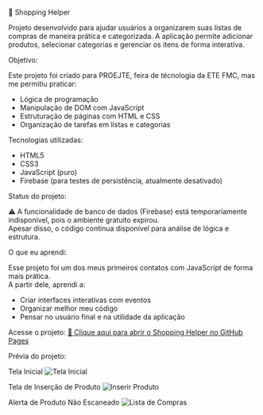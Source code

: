 🛒 Shopping Helper

Projeto desenvolvido para ajudar usuários a organizarem suas listas de compras de maneira prática e categorizada. A aplicação permite adicionar produtos, selecionar categorias e gerenciar os itens de forma interativa.

Objetivo:

Este projeto foi criado para PROEJTE, feira de técnologia da ETE FMC, mas me permitiu praticar:
- Lógica de programação
- Manipulação de DOM com JavaScript
- Estruturação de páginas com HTML e CSS
- Organização de tarefas em listas e categorias

Tecnologias utilizadas:

- HTML5
- CSS3
- JavaScript (puro)
- Firebase (para testes de persistência, atualmente desativado)

Status do projeto:

⚠️ A funcionalidade de banco de dados (Firebase) está temporariamente indisponível, pois o ambiente gratuito expirou.  
Apesar disso, o código continua disponível para análise de lógica e estrutura.

O que eu aprendi:

Esse projeto foi um dos meus primeiros contatos com JavaScript de forma mais prática.  
A partir dele, aprendi a:
- Criar interfaces interativas com eventos
- Organizar melhor meu código
- Pensar no usuário final e na utilidade da aplicação

Acesse o projeto:
[🔗 Clique aqui para abrir o Shopping Helper no GitHub Pages](https://laiscr.github.io/Shopping_Helper/)

Prévia do projeto:

Tela Inicial
![Tela Inicial](assets/IMG-20250607-WA0001.jpg)


Tela de Inserção de Produto
![Inserir Produto](assets/IMG-20250607-WA0004.jpg)


Alerta de Produto Não Escaneado
![Lista de Compras](assets/IMG-20250607-WA0006.jpg)
